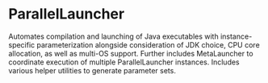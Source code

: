 # ParallelLauncher
Automates compilation and launching of Java executables with instance-specific parameterization alongside consideration of JDK choice, CPU core allocation, as well as multi-OS support. Further includes MetaLauncher to coordinate execution of multiple ParallelLauncher instances. Includes various helper utilities to generate parameter sets.
